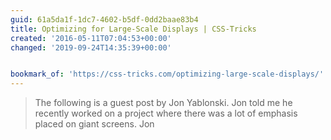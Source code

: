 ```yaml
---
guid: 61a5da1f-1dc7-4602-b5df-0dd2baae83b4
title: Optimizing for Large-Scale Displays | CSS-Tricks
created: '2016-05-11T07:04:53+00:00'
changed: '2019-09-24T14:35:39+00:00'


bookmark_of: 'https://css-tricks.com/optimizing-large-scale-displays/'
---
```



<blockquote>The following is a guest post by Jon Yablonski. Jon told me he recently worked on a project where there was a lot of emphasis placed on giant screens. Jon</blockquote>
